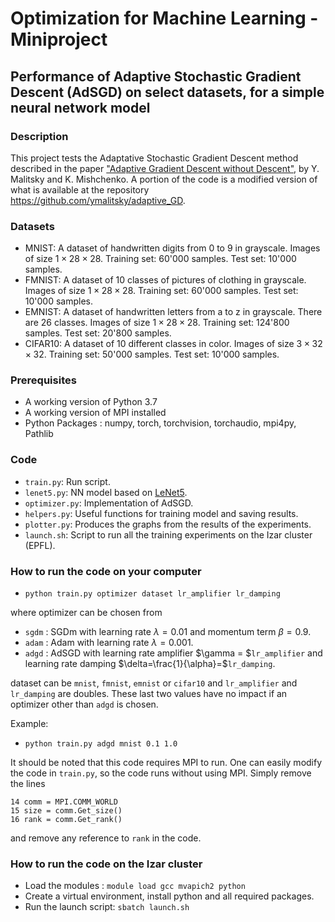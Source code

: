 # Optimization for Machine Learning - Miniproject
## Performance of Adaptive Stochastic Gradient Descent (AdSGD) on select datasets, for a simple neural network model 

### Description
This project tests the Adaptative Stochastic Gradient Descent method described in the paper ["Adaptive Gradient Descent without Descent"](https://arxiv.org/pdf/1910.09529.pdf), by Y. Malitsky and K. Mishchenko. A portion of the code is a modified version of what is available at the repository https://github.com/ymalitsky/adaptive_GD. 

### Datasets

- MNIST: A dataset of handwritten  digits from 0 to 9 in grayscale. Images of size $1\times 28 \times 28$. Training set: 60'000 samples. Test set: 10'000 samples. 
- FMNIST: A dataset of 10 classes of pictures of clothing in grayscale. Images of size $1\times 28 \times 28$. Training set: 60'000 samples. Test set: 10'000 samples. 
- EMNIST: A dataset of handwritten letters from a to z in grayscale. There are 26 classes. Images of size $1\times 28 \times 28$. Training set: 124'800 samples. Test set: 20'800 samples. 
- CIFAR10: A dataset of 10 different classes in color. Images of size $3\times 32 \times 32$. Training set: 50'000 samples. Test set: 10'000 samples. 

### Prerequisites
- A working version of Python 3.7
- A working version of MPI installed
- Python Packages : numpy, torch, torchvision, torchaudio, mpi4py, Pathlib

### Code
- ``train.py``: Run script.
- ``lenet5.py``: NN model based on [LeNet5](http://yann.lecun.com/exdb/publis/pdf/lecun-98.pdf).
- ``optimizer.py``: Implementation of AdSGD.
- ``helpers.py``: Useful functions for training model and saving results.
- ``plotter.py``: Produces the graphs from the results of the experiments.
- ``launch.sh``: Script to run all the training experiments on the Izar cluster (EPFL). 


### How to run the code on your computer
- ``python train.py optimizer dataset lr_amplifier lr_damping``

where optimizer can be chosen from 
- ``sgdm`` : SGDm with learning rate $\lambda=0.01$ and momentum term $\beta = 0.9$.
- ``adam`` : Adam with learning rate $\lambda = 0.001$.
- ``adgd`` : AdSGD with learning rate amplifier $\gamma = $``lr_amplifier`` and learning rate damping $\delta=\frac{1}{\alpha}=$``lr_damping``.

dataset can be ``mnist``, ``fmnist``, ``emnist`` or ``cifar10`` and ``lr_amplifier`` and ``lr_damping`` are doubles. These last two values have no impact if an optimizer other than ``adgd`` is chosen.

Example:
- ``python train.py adgd mnist 0.1 1.0``

It should be noted that this code requires MPI to run. One can easily modify the code in ``train.py``, so the code runs without using MPI. Simply remove the lines
```
14 comm = MPI.COMM_WORLD
15 size = comm.Get_size()
16 rank = comm.Get_rank()
```
and remove any reference to ``rank`` in the code.

### How to run the code on the Izar cluster
- Load the modules : ``module load gcc mvapich2 python``
- Create a virtual environment, install python and all required packages. 
- Run the launch script: ``sbatch launch.sh``